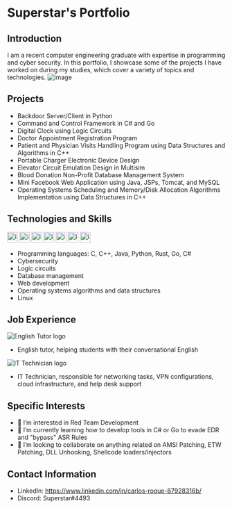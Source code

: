 # Superstar's Portfolio

## Introduction
I am a recent computer engineering graduate with expertise in programming and cyber security. In this portfolio, I showcase some of the projects I have worked on during my studies, which cover a variety of topics and technologies.
![image](https://user-images.githubusercontent.com/40224197/229530687-3ef1791a-cd02-4cf1-a66e-9930a789af52.png)

## Projects
- Backdoor Server/Client in Python
- Command and Control Framework in C# and Go
- Digital Clock using Logic Circuits
- Doctor Appointment Registration Program
- Patient and Physician Visits Handling Program using Data Structures and Algorithms in C++
- Portable Charger Electronic Device Design
- Elevator Circuit Emulation Design in Multisim
- Blood Donation Non-Profit Database Management System
- Mini Facebook Web Application using Java, JSPs, Tomcat, and MySQL
- Operating Systems Scheduling and Memory/Disk Allocation Algorithms Implementation using Data Structures in C++

## Technologies and Skills
<img src="https://user-images.githubusercontent.com/40224197/229528526-f40e8e34-e0c6-4b91-8d71-794875822a5e.png" alt="image" width="24"/> <img src="https://user-images.githubusercontent.com/40224197/229529377-33155a38-807f-44de-8f2e-7d5c890624d2.png" alt="image" width="24"/> <img src="https://user-images.githubusercontent.com/40224197/229529544-595ca4ae-495c-4fb0-aef6-4cb1108481a4.png" alt="image" width="24"/> <img src="https://user-images.githubusercontent.com/40224197/229529735-c0a4411a-09de-42fc-a43d-3f052bcf3760.png" alt="image" width="24"/> <img src="https://user-images.githubusercontent.com/40224197/229529818-f0c18d93-7a31-4d6b-802e-76ba214ebc63.png" alt="image" width="24"/> <img src="https://user-images.githubusercontent.com/40224197/229530687-3ef1791a-cd02-4cf1-a66e-9930a789af52.png" alt="image" width="24"/> <img src="https://user-images.githubusercontent.com/40224197/229531018-1ea52d32-17d6-43d1-b2e4-1142168429b6.png" alt="image" width="24"/> 

- Programming languages: C, C++, Java, Python, Rust, Go, C#
- Cybersecurity
- Logic circuits
- Database management
- Web development
- Operating systems algorithms and data structures
- Linux

## Job Experience
![English Tutor logo](https://cdn.dribbble.com/users/529184/screenshots/3239744/online-tutoring-logo.jpg "English Tutor")
- English tutor, helping students with their conversational English

![IT Technician logo](https://cdn4.iconfinder.com/data/icons/technology-devices-1/512/Server-512.png "IT Technician")
- IT Technician, responsible for networking tasks, VPN configurations, cloud infrastructure, and help desk support

## Specific Interests
- 👀 I’m interested in Red Team Development 
- 🌱 I’m currently learning how to develop tools in C# or Go to evade EDR and "bypass" ASR Rules
- 💞️ I’m looking to collaborate on anything related on AMSI Patching, ETW Patching, DLL Unhooking, Shellcode loaders/injectors

## Contact Information
- LinkedIn: https://www.linkedin.com/in/carlos-roque-87928316b/
- Discord: Superstar#4493

